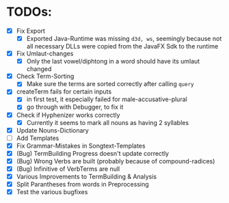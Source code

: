 # TODOs:

-   [x] Fix Export
    -   [x] Exported Java-Runtime was missing `d3d, ws`, seemingly because not all necessary DLLs were copied from the JavaFX Sdk to the runtime
-   [x] Fix Umlaut-changes
    -   [x] Only the last vowel/diphtong in a word should have its umlaut changed
-   [x] Check Term-Sorting
    -   [x] Make sure the terms are sorted correctly after calling `query`
-   [x] createTerm fails for certain inputs
    -   [x] in first test, it especially failed for male-accusative-plural
    -   [x] go through with Debugger, to fix it
-   [x] Check if Hyphenizer works correctly
    -   [x] Currently it seems to mark all nouns as having 2 syllables
-   [x] Update Nouns-Dictionary
-   [ ] Add Templates
-   [x] Fix Grammar-Mistakes in Songtext-Templates
-   [x] (Bug) TermBuilding Progress doesn't update correctly
-   [x] (Bug) Wrong Verbs are built (probably because of compound-radices)
-   [x] (Bug) Infinitive of VerbTerms are null
-   [x] Various Improvements to TermBuilding & Analysis
-   [x] Split Parantheses from words in Preprocessing
-   [x] Test the various bugfixes
